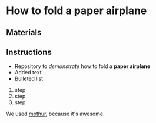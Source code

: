 # How to fold a paper airplane

## Materials

## Instructions

* Repository to *demonstrate* how to fold a **paper airplane**
* Added text
* Bulleted list

1. step 
1. step
1. step

We used [mothur](http://www.mothur.org), because it's awesome.
